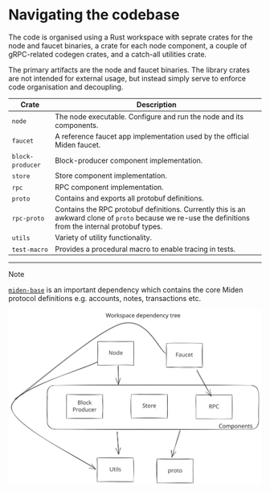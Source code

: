 # Navigating the codebase

The code is organised using a Rust workspace with seprate crates for the node and faucet binaries, a crate for each node
component, a couple of gRPC-related codegen crates, and a catch-all utilities crate.

The primary artifacts are the node and faucet binaries. The library crates are not intended for external usage, but
instead simply serve to enforce code organisation and decoupling.

| Crate            | Description                                                                                                                                              |
| ---------------- | -------------------------------------------------------------------------------------------------------------------------------------------------------- |
| `node`           | The node executable. Configure and run the node and its components.                                                                                      |
| `faucet`         | A reference faucet app implementation used by the official Miden faucet.                                                                                 |
| `block-producer` | Block-producer component implementation.                                                                                                                 |
| `store`          | Store component implementation.                                                                                                                          |
| `rpc`            | RPC component implementation.                                                                                                                            |
| `proto`          | Contains and exports all protobuf definitions.                                                                                                           |
| `rpc-proto`      | Contains the RPC protobuf definitions. Currently this is an awkward clone of `proto` because we re-use the definitions from the internal protobuf types. |
| `utils`          | Variety of utility functionality.                                                                                                                        |
| `test-macro`     | Provides a procedural macro to enable tracing in tests.                                                                                                  |


-------

> [!NOTE]
> [`miden-base`](https://github.com/0xMiden/miden-base) is an important dependency which
> contains the core Miden protocol definitions e.g. accounts, notes, transactions etc.

![workspace dependency tree](../resources/workspace_tree.svg)
